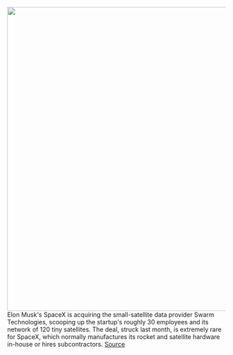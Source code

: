 <img src='https://cdn.vox-cdn.com/thumbor/x66P1oKBEttb0p_-PZLabyUVSi0=/0x0:4200x2820/1200x800/filters:focal(723x579:1395x1251)/cdn.vox-cdn.com/uploads/chorus_image/image/69701139/1230770213.0.jpg' width='700px' /><br/>
Elon Musk's SpaceX is acquiring the small-satellite data provider Swarm Technologies, scooping up the startup's roughly 30 employees and its network of 120 tiny satellites. The deal, struck last month, is extremely rare for SpaceX, which normally manufactures its rocket and satellite hardware in-house or hires subcontractors.
<a href='https://www.theverge.com/2021/8/9/22616894/spacex-elon-musk-starlink-swarm-technologies'> Source <a/>